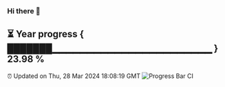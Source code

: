 ### Hi there 👋
⏳ Year progress { ███████▁▁▁▁▁▁▁▁▁▁▁▁▁▁▁▁▁▁▁▁▁▁▁ } 23.98 %
---
⏰ Updated on Thu, 28 Mar 2024 18:08:19 GMT
![Progress Bar CI](https://github.com/Moyi321/Moyi321/workflows/Progress%20Bar%20CI/badge.svg)
